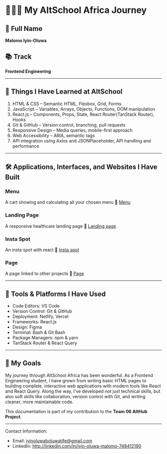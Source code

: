 # 👩🏽‍🎓 My AltSchool Africa Journey 

## 📛 Full Name
**Malomo Iyin-Oluwa**

## 📚 Track
**Frontend Engineering**

---

## 🧠 Things I Have Learned at AltSchool

1. HTML & CSS – Semantic HTML, Flexbox, Grid, Forms
2. JavaScript – Variables, Arrays, Objects, Functions, DOM manipulation
3. React.js – Components, Props, State, React Router(TanStack Router), Hooks
4. Git & GitHub – Version control, branching, pull requests
5. Responsive Design – Media queries, mobile-first approach
6. Web Accessibility – ARIA, semantic tags
7. API integration using Axios and JSONPlaceholder, API handling and performance

---

## 🛠 Applications, Interfaces, and Websites I Have Built

### Menu
A cart showing and calculating all your chosen menu 
🔗 [Menu](https://challenge5-flax.vercel.app/index.html) 

### Landing Page
A responsive healthcare landing page
🔗 [Landing page](https://healthcare-landing-page-henna.vercel.app/) 

### Insta Spot
An insta spot with react 
🔗 [Insta spot](https://insta-design.vercel.app/) 

### Page
A page linked to other projects 
🔗 [Page](https://css-assignment-roan.vercel.app/) 

---

## 🧰 Tools & Platforms I Have Used

- Code Editors: VS Code
- Version Control: Git & GitHub
- Deployment: Netlify, Vercel
- Frameworks: React.js
- Design: Figma 
- Terminal: Bash & Git Bash
- Package Managers: npm & yarn
- TanStack Router & React Query

---

## 🚀 My Goals
My journey through AltSchool Africa has been wonderful. As a Frontend Engineering student, I have grown from writing basic HTML pages to building complete, interactive web applications with modern tools like React and React Query. Along the way, I've developed not just technical skills, but also soft skills like collaboration, version control with Git, and writing cleaner, more maintainable code.




This documentation is part of my contribution to the **Team 06 AltHub Project**.

---
Contact Information:
- Email: iyinoluwaboluwatife@gmail.com
- LinkedIn: http://linkedin.com/in/iyin-oluwa-malomo-748412190

